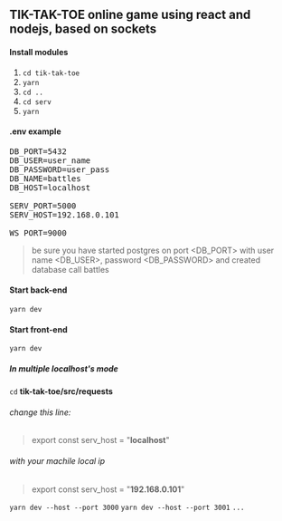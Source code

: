 ## TIK-TAK-TOE online game using react and nodejs, based on sockets
#### Install modules

1. `cd tik-tak-toe`
2. `yarn`
3. `cd ..`
4. `cd serv`
5. `yarn`

#### .env example
<pre>
DB_PORT=5432
DB_USER=user_name
DB_PASSWORD=user_pass
DB_NAME=battles
DB_HOST=localhost

SERV_PORT=5000
SERV_HOST=192.168.0.101

WS_PORT=9000
</pre>

> be sure you have started postgres on port <DB_PORT> with user name <DB_USER>, password <DB_PASSWORD> and created database call battles

#### Start back-end
`yarn dev`

#### Start front-end
`yarn dev`

##### In multiple localhost's mode

`cd` __tik-tak-toe/src/requests__
###### change this line:
> export const serv_host = "__localhost__"
###### with your machile local ip
> export const serv_host = "__192.168.0.101__"

`yarn dev --host --port 3000`
`yarn dev --host --port 3001`
`...`

